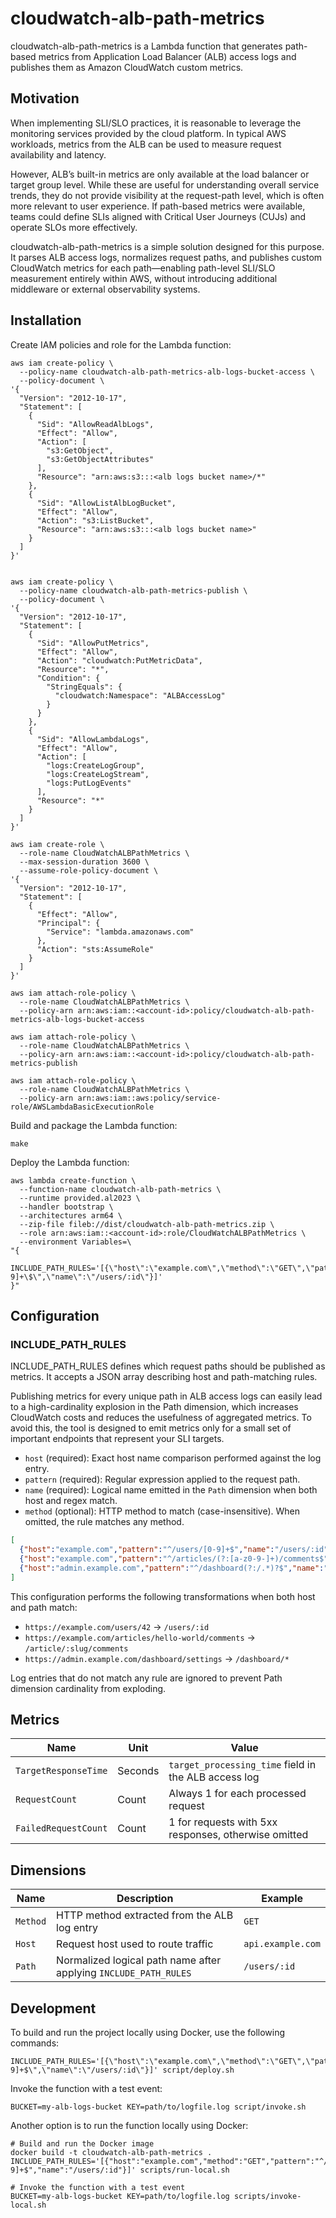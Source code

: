 # cloudwatch-alb-path-metrics

cloudwatch-alb-path-metrics is a Lambda function that generates path-based metrics from Application Load Balancer (ALB) access logs and publishes them as Amazon CloudWatch custom metrics.

## Motivation

When implementing SLI/SLO practices, it is reasonable to leverage the monitoring services provided by the cloud platform.
In typical AWS workloads, metrics from the ALB can be used to measure request availability and latency.

However, ALB’s built-in metrics are only available at the load balancer or target group level.
While these are useful for understanding overall service trends, they do not provide visibility at the request-path level, which is often more relevant to user experience.
If path-based metrics were available, teams could define SLIs aligned with Critical User Journeys (CUJs) and operate SLOs more effectively.

cloudwatch-alb-path-metrics is a simple solution designed for this purpose.
It parses ALB access logs, normalizes request paths, and publishes custom CloudWatch metrics for each path—enabling path-level SLI/SLO measurement entirely within AWS, without introducing additional middleware or external observability systems.

## Installation

Create IAM policies and role for the Lambda function:
```
aws iam create-policy \
  --policy-name cloudwatch-alb-path-metrics-alb-logs-bucket-access \
  --policy-document \
'{
  "Version": "2012-10-17",
  "Statement": [
    {
      "Sid": "AllowReadAlbLogs",
      "Effect": "Allow",
      "Action": [
        "s3:GetObject",
        "s3:GetObjectAttributes"
      ],
      "Resource": "arn:aws:s3:::<alb logs bucket name>/*"
    },
    {
      "Sid": "AllowListAlbLogBucket",
      "Effect": "Allow",
      "Action": "s3:ListBucket",
      "Resource": "arn:aws:s3:::<alb logs bucket name>"
    }
  ]
}'


aws iam create-policy \
  --policy-name cloudwatch-alb-path-metrics-publish \
  --policy-document \
'{
  "Version": "2012-10-17",
  "Statement": [
    {
      "Sid": "AllowPutMetrics",
      "Effect": "Allow",
      "Action": "cloudwatch:PutMetricData",
      "Resource": "*",
      "Condition": {
        "StringEquals": {
          "cloudwatch:Namespace": "ALBAccessLog"
        }
      }
    },
    {
      "Sid": "AllowLambdaLogs",
      "Effect": "Allow",
      "Action": [
        "logs:CreateLogGroup",
        "logs:CreateLogStream",
        "logs:PutLogEvents"
      ],
      "Resource": "*"
    }
  ]
}'

aws iam create-role \
  --role-name CloudWatchALBPathMetrics \
  --max-session-duration 3600 \
  --assume-role-policy-document \
'{
  "Version": "2012-10-17",
  "Statement": [
    {
      "Effect": "Allow",
      "Principal": {
        "Service": "lambda.amazonaws.com"
      },
      "Action": "sts:AssumeRole"
    }
  ]
}'

aws iam attach-role-policy \
  --role-name CloudWatchALBPathMetrics \
  --policy-arn arn:aws:iam::<account-id>:policy/cloudwatch-alb-path-metrics-alb-logs-bucket-access

aws iam attach-role-policy \
  --role-name CloudWatchALBPathMetrics \
  --policy-arn arn:aws:iam::<account-id>:policy/cloudwatch-alb-path-metrics-publish

aws iam attach-role-policy \
  --role-name CloudWatchALBPathMetrics \
  --policy-arn arn:aws:iam::aws:policy/service-role/AWSLambdaBasicExecutionRole
```

Build and package the Lambda function:
```
make
```

Deploy the Lambda function:
```
aws lambda create-function \
  --function-name cloudwatch-alb-path-metrics \
  --runtime provided.al2023 \
  --handler bootstrap \
  --architectures arm64 \
  --zip-file fileb://dist/cloudwatch-alb-path-metrics.zip \
  --role arn:aws:iam::<account-id>:role/CloudWatchALBPathMetrics \
  --environment Variables=\
"{
  INCLUDE_PATH_RULES='[{\"host\":\"example.com\",\"method\":\"GET\",\"pattern\":\"^/users/[0-9]+\$\",\"name\":\"/users/:id\"}]'
}"
```

## Configuration

### INCLUDE_PATH_RULES

INCLUDE_PATH_RULES defines which request paths should be published as metrics.
It accepts a JSON array describing host and path-matching rules.

Publishing metrics for every unique path in ALB access logs can easily lead to a high-cardinality explosion in the Path dimension,
which increases CloudWatch costs and reduces the usefulness of aggregated metrics.
To avoid this, the tool is designed to emit metrics only for a small set of important endpoints that represent your SLI targets.

- `host` (required): Exact host name comparison performed against the log entry.
- `pattern` (required): Regular expression applied to the request path.
- `name` (required): Logical name emitted in the `Path` dimension when both host and regex match.
- `method` (optional): HTTP method to match (case-insensitive). When omitted, the rule matches any method.

```json
[
  {"host":"example.com","pattern":"^/users/[0-9]+$","name":"/users/:id","method":"GET"},
  {"host":"example.com","pattern":"^/articles/(?:[a-z0-9-]+)/comments$","name":"/article/:slug/comments"},
  {"host":"admin.example.com","pattern":"^/dashboard(?:/.*)?$","name":"/dashboard/*","method":"POST"}
]
```

This configuration performs the following transformations when both host and path match:

- `https://example.com/users/42` → `/users/:id`
- `https://example.com/articles/hello-world/comments` → `/article/:slug/comments`
- `https://admin.example.com/dashboard/settings` → `/dashboard/*`

Log entries that do not match any rule are ignored to prevent Path dimension cardinality from exploding.

## Metrics

| Name | Unit | Value |
|------|------|-------|
| `TargetResponseTime` | Seconds | `target_processing_time` field in the ALB access log |
| `RequestCount` | Count | Always 1 for each processed request |
| `FailedRequestCount` | Count | 1 for requests with 5xx responses, otherwise omitted |

## Dimensions

| Name | Description | Example |
|------|-------------|---------|
| `Method` | HTTP method extracted from the ALB log entry | `GET` |
| `Host` | Request host used to route traffic | `api.example.com` |
| `Path` | Normalized logical path name after applying `INCLUDE_PATH_RULES` | `/users/:id` |

## Development

To build and run the project locally using Docker, use the following commands:
```
INCLUDE_PATH_RULES='[{\"host\":\"example.com\",\"method\":\"GET\",\"pattern\":\"^/users/[0-9]+$\",\"name\":\"/users/:id\"}]' script/deploy.sh
```

Invoke the function with a test event:
```
BUCKET=my-alb-logs-bucket KEY=path/to/logfile.log script/invoke.sh
```

Another option is to run the function locally using Docker:
```
# Build and run the Docker image
docker build -t cloudwatch-alb-path-metrics .
INCLUDE_PATH_RULES='[{"host":"example.com","method":"GET","pattern":"^/users/[0-9]+$","name":"/users/:id"}]' scripts/run-local.sh

# Invoke the function with a test event
BUCKET=my-alb-logs-bucket KEY=path/to/logfile.log scripts/invoke-local.sh
```
